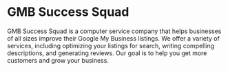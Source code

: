 # GMB Success Squad

GMB Success Squad is a computer service company that helps businesses of all sizes improve their Google My Business listings. We offer a variety of services, including optimizing your listings for search, writing compelling descriptions, and generating reviews. Our goal is to help you get more customers and grow your business.

